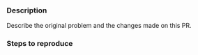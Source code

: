 
### Description
Describe the original problem and the changes made on this PR.


### Steps to reproduce

